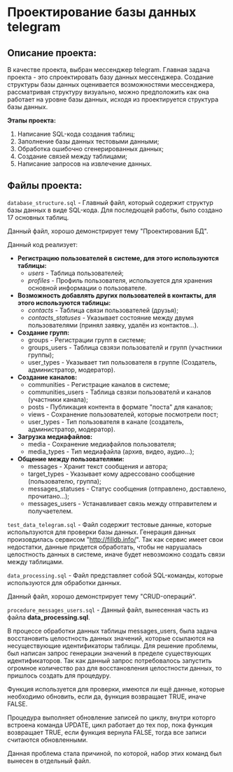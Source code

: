# Проектирование базы данных telegram

## Описание проекта:

В качестве проекта, выбран мессенджер telegram. Главная задача проекта - это спроектировать 
базу данных мессенджера. Создание структуры базы данных оценивается возможностями мессенджера, 
рассматривая структуру визуально, можно предположить как она работает на уровне базы данных,
исходя из проектируется структура базы данных.

**Этапы  проекта:**
1. Написание SQL-кода создания таблиц;
2. Заполнение базы данных тестовыми данными;
3. Обработка ошибочно сгенерированных данных;
4. Создание связей между таблицами;
5. Написание запросов на извлечение данных.

## Файлы проекта:

`database_structure.sql` - Главный файл, который содержит структур базы данных в виде SQL-кода.
Для последющей работы, было создано 17 основных таблиц.

Данный файл, хорошо демонстрирует тему "Проектирования БД".

Данный код реализует:
 * __Регистрацию пользователей в системе, для этого используются таблицы:__
   * <i>users</i> - Таблица пользователей;
   * <i>profiles</i> - Профиль пользователя, используется для хранения основной информации о пользователе.
 * __Возможность добавлять других пользователей в контакты, для этого используются таблицы:__
   * <i>contacts</i> - Таблица связи пользователей (друзья);
   * <i>contacts_statuses</i> - Указывает состояние между двумя пользователями 
   (принял заявку, удалён из контактов...).
 * __Создание групп:__
   * groups - Регистрации групп в системе;
   * groups_users - Таблица свзязи пользователй и групп (участники группы);
   * user_types - Указывает тип пользователя в группе (Создатель, администратор, модератор).
 * __Создание каналов:__
   * communities - Регистрацие каналов в системе;
   * communities_users - Таблица свзязи пользователй и каналов (участники канала);
   * posts - Публикация контента в формате "поста" для каналов;
   * views - Сохранение пользователей, которые посмотрели пост;
   * user_types - Тип пользователя в канале (создатель, администратор, модератор).
 * __Загрузка медиафайлов:__
   * media - Сохранение медиафайлов пользователя;
   * media_types - Тип медиафайла (архив, видео, аудио...);
 * __Общение между пользователями:__
   * messages - Хранит текст сообщения и автора;
   * target_types - Указывает кому адрессовано сообщение (пользователю, группа);
   * messages_statuses - Статус сообщения (отправлено, доставлено, прочитано...);
   * messages_users - Устанавливает связь между отправителем и получаетелем.
 
`test_data_telegram.sql` - Файл содержит тестовые данные, которые испольлзуются для проверки базы данных.
Генерация данных произовдилась сервисом "http://filldb.info/". Так как сервис имеет свои недостатки, данные 
придется обработать, чтобы не нарушалась целостность данных в системе, иначе будет невозможно создать связи 
между таблицами.

`data_processing.sql` - Файл представляет собой SQL-команды, которые используются для обработки данных.

Данный файл, хорошо демонстрирует тему "CRUD-операций".

`procedure_messages_users.sql` - Данный файл, вынесенная часть из файла __data_processing.sql__. 

В процессе обработки данных таблицы messages_users, была задача восстановить целостность данных значений, которые 
ссылаются на несуществующие идентификаторы таблицы. Для решение проблемы, был написан запрос генерации значений 
в пределе существующих идентификаторов. Так как данный запрос потребовалось запустить огромное количество раз для 
восстановления целостности данных, то пришлось создать для процедуру.

Функция используется для проверки, имеются ли ещё данные, которые необходимо обновить, если да, функция возвращает TRUE,
иначе FALSE.

Процедура выполняет обновление записей по циклу, внутри которго встроена команда UPDATE, цикл работает до тех пор, 
пока функция возвращает TRUE, если функция вернула FALSE, тогда все записи считаются обновленными.

Данная проблема стала причиной, по которой, набор этих команд был вынесен в отдельный файл.
